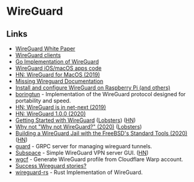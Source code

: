 # WireGuard

## Links

* [WireGuard White Paper](https://www.wireguard.com/papers/wireguard.pdf)
* [WireGuard clients](https://www.wireguard.com/install/)
* [Go Implementation of WireGuard](https://github.com/WireGuard/wireguard-go)
* [WireGuard iOS/macOS apps code](https://git.zx2c4.com/wireguard-ios)
* [HN: WireGuard for MacOS \(2019\)](https://news.ycombinator.com/item?id=19186795)
* [Missing Wireguard Documentation](https://github.com/pirate/wireguard-docs)
* [Install and configure WireGuard on Raspberry Pi \(and others\)](https://github.com/adrianmihalko/raspberrypiwireguard)
* [boringtun](https://github.com/cloudflare/boringtun) - Implementation of the WireGuard protocol designed for portability and speed.
* [HN: WireGuard is in net-next \(2019\)](https://news.ycombinator.com/item?id=21741133)
* [HN: WireGuard 1.0.0 \(2020\)](https://news.ycombinator.com/item?id=22724768)
* [Getting Started with WireGuard](https://miguelmota.com/blog/getting-started-with-wireguard/) \([Lobsters](https://lobste.rs/s/zozvm1/getting_started_with_wireguard)\) \([HN](https://news.ycombinator.com/item?id=22788584)\)
* [Why not "Why not WireGuard?" \(2020\)](https://tailscale.com/blog/why-not-why-not-wireguard/) \([Lobsters](https://lobste.rs/s/y51k7h/why_not_why_not_wireguard)\)
* [Building a WireGuard Jail with the FreeBSD's Standard Tools \(2020\)](https://genneko.github.io/playing-with-bsd/networking/freebsd-wireguard-jail/) \([HN](https://news.ycombinator.com/item?id=23004061)\)
* [guard](https://github.com/stellarproject/guard) - GRPC server for managing wireguard tunnels.
* [Subspace](https://github.com/subspacecommunity/subspace) - Simple WireGuard VPN server GUI. \([HN](https://news.ycombinator.com/item?id=23243248)\)
* [wgcf](https://github.com/ViRb3/wgcf) - Generate WireGuard profile from Cloudflare Warp account.
* [Success Wireguard stories?](https://www.reddit.com/r/WireGuard/comments/gqmnjq/success_stories/)
* [wireguard-rs](https://github.com/WireGuard/wireguard-rs) - Rust Implementation of WireGuard.

